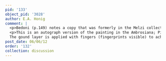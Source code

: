 ```yaml
---
pid: '133'
object_pid: '3028'
author: E.A. Honig
comment: |
  <p>Bedoni (p.149) notes a copy that was formerly in the Melzi collection in Milan, presumably this picture. </p>
  <p>This is an autograph version of the painting in the Ambrosiana; Pijl in Ambrosiana 2006 says that the Thyssen copy is inferior.<br />
  The gound layer is applied with fingers (fingerprints visible) to achieve smoother surface.</p>
post_date: 06/06/12
order: '132'
collection: discussion
---
```

